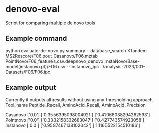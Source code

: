 # denovo-eval
Script for comparing multiple de novo tools


## Example command

python evaluate-de-novo.py summary --database_search XTandem-MS2Rescore/F06.pout Casanovo/F06.mztab PointNovo/F06_features.csv.deepnovo_denovo InstaNovo/Base-model\(instanovo.pt\)/F06.csv --instanovo_ipc ../analysis-2023/001-Datasets/F06/F06.ipc

## Example output
Currently it outputs all results without using any thresholding approach.
Tool_name
Peptide_Recall, AminoAcid_Recall, AminoAcid_Precision

Casanovo
['0.0'] ['0.3556395098004921'] ['0.41068038294262593']
Pointnovo
['0.0'] ['0.3332158332683047'] ['0.427743574923058']
Instanovo
['0.0'] ['0.9587467138102042'] ['1.1165522154510186']